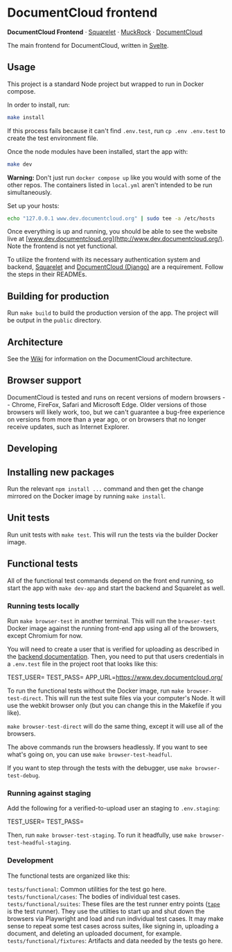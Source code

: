 # DocumentCloud frontend

**DocumentCloud Frontend** &middot; [Squarelet][squarelet] &middot; [MuckRock][muckrock] &middot; [DocumentCloud][documentcloud]

The main frontend for DocumentCloud, written in [Svelte](https://svelte.dev/).

## Usage

This project is a standard Node project but wrapped to run in Docker compose.

In order to install, run:

```bash
make install
```

If this process fails because it can't find `.env.test`, run `cp .env .env.test` to create the test environment file.

Once the node modules have been installed, start the app with:

```bash
make dev
```

**Warning:** Don't just run `docker compose up` like you would with some of the other repos. The containers listed in `local.yml` aren't intended to be run simultaneously.

Set up your hosts:

```bash
echo "127.0.0.1 www.dev.documentcloud.org" | sudo tee -a /etc/hosts
```

Once everything is up and running, you should be able to see the website live at [www.dev.documentcloud.org](http://www.dev.documentcloud.org/). Note the frontend is not yet functional.

To utilize the frontend with its necessary authentication system and backend, [Squarelet](https://github.com/muckrock/squarelet) and [DocumentCloud (Django)](https://github.com/muckrock/documentcloud) are a requirement. Follow the steps in their READMEs.

## Building for production

Run `make build` to build the production version of the app. The project will be output in the `public` directory.

## Architecture

See the [Wiki](https://github.com/MuckRock/documentcloud-frontend/wiki) for information on the DocumentCloud architecture.

## Browser support

DocumentCloud is tested and runs on recent versions of modern browsers -- Chrome, FireFox, Safari and Microsoft Edge. Older versions of those browsers will likely work, too, but we can't guarantee a bug-free experience on versions from more than a year ago, or on browsers that no longer receive updates, such as Internet Explorer.

## Developing

## Installing new packages

Run the relevant `npm install ...` command and then get the change mirrored on the Docker image by running `make install`.

[muckrock]: https://github.com/MuckRock/muckrock
[documentcloud]: https://github.com/MuckRock/documentcloud
[squarelet]: https://github.com/muckrock/squarelet

## Unit tests

Run unit tests with `make test`. This will run the tests via the builder Docker image.

## Functional tests

All of the functional test commands depend on the front end running, so start the app with `make dev-app` and start the backend and Squarelet as well.

### Running tests locally

Run `make browser-test` in another terminal. This will run the `browser-test` Docker image against the running front-end app using all of the browsers, except Chromium for now.

You will need to create a user that is verified for uploading as described in the [backend documentation](muckrock/documentcloud). Then, you need to put that users credentials in a `.env.test` file in the project root that looks like this:

TEST_USER=<the test user>
TEST_PASS=<the password>
APP_URL=https://www.dev.documentcloud.org/

To run the functional tests without the Docker image, run `make browser-test-direct`. This will run the test suite files via your computer's Node. It will use the webkit browser only (but you can change this in the Makefile if you like).

`make browser-test-direct` will do the same thing, except it will use all of the browsers.

The above commands run the browsers headlessly. If you want to see what's going on, you can use `make browser-test-headful`.

If you want to step through the tests with the debugger, use `make browser-test-debug`.

### Running against staging

Add the following for a verified-to-upload user an staging to `.env.staging`:

TEST_USER=<the test user>
TEST_PASS=<the password>

Then, run `make browser-test-staging`. To run it headfully, use `make browser-test-headful-staging`.

### Development

The functional tests are organized like this:

`tests/functional`: Common utilities for the test go here.
`tests/functional/cases`: The bodies of individual test cases.
`tests/functional/suites`: These files are the test runner entry points ([`tape`](https://github.com/ljharb/tape/) is the test runner). They use the utilties to start up and shut down the browsers via Playwright and load and run individual test cases. It may make sense to repeat some test cases across suites, like signing in, uploading a document, and deleting an uploaded document, for example.
`tests/functional/fixtures`: Artifacts and data needed by the tests go here.
